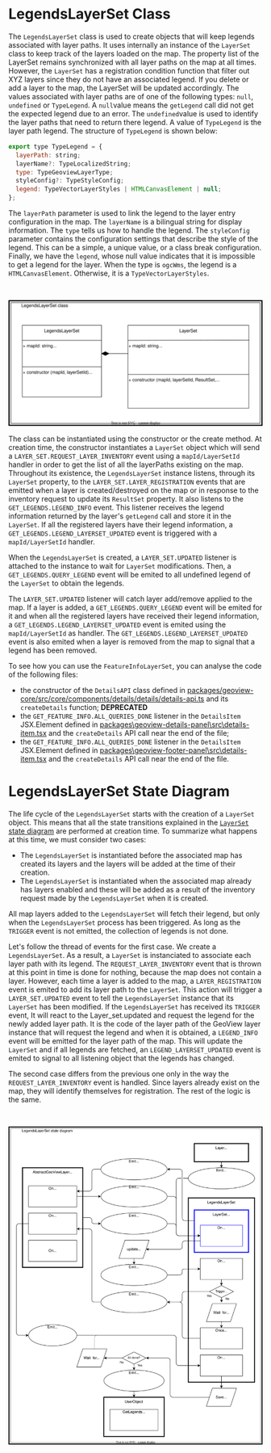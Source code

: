 # LegendsLayerSet Class

The `LegendsLayerSet` class is used to create objects that will keep legends associated with layer paths. It uses internally an instance of the `LayerSet` class to keep track of the layers loaded on the map. The property list of the LayerSet remains synchronized with all layer paths on the map at all times. However, the `LayerSet` has a registration condition function that filter out XYZ layers since they do not have an associated legend. If you delete or add a layer to the map, the LayerSet will be updated accordingly. The values associated with layer paths are of one of the following types: `null`, `undefined` or `TypeLegend`. A `null`value means the `getLegend` call did not get the expected legend due to an error. The `undefined`value is used to identify the layer paths that need to return there legend. A value of `TypeLegend` is the layer path legend. The structure of `TypeLegend` is shown below:

``` js
export type TypeLegend = {
  layerPath: string;
  layerName?: TypeLocalizedString;
  type: TypeGeoviewLayerType;
  styleConfig?: TypeStyleConfig;
  legend: TypeVectorLayerStyles | HTMLCanvasElement | null;
};
```

The `layerPath` parameter is used to link the legend to the layer entry configuration in the map. The `layerName` is a bilingual string for display information. The `type` tells us how to handle the legend. The `styleConfig` parameter contains the configuration settings that describe the style of the legend. This can be a simple, a unique value, or a class break configuration. Finally, we have the `legend`, whose null value indicates that it is impossible to get a legend for the layer. When the type is `ogcWms`, the legend is a `HTMLCanvasElement`. Otherwise, it is a `TypeVectorLayerStyles`.
<p>&nbsp;</p>
<p align="center">
  <img src="./draw.io/LegendsLayerSet-class.drawio.svg" />
</p>

The class can be instantiated using the constructor or the create method. At creation time, the constructor instantiates a `LayerSet` object which will send a `LAYER_SET.REQUEST_LAYER_INVENTORY` event using a `mapId/LayerSetId` handler in order to get the list of all the layerPaths existing on the map. Throughout its existence, the `LegendsLayerSet` instance listens, through its `LayerSet` property, to the `LAYER_SET.LAYER_REGISTRATION` events that are emitted when a layer is created/destroyed on the map or in response to the inventory request to update its `ResultSet` property. It also listens to the `GET_LEGENDS.LEGEND_INFO` event. This listener receives the legend information returned by the layer's `getLegend` call and store it in the `LayerSet`. If all the registered layers have their legend information, a `GET_LEGENDS.LEGEND_LAYERSET_UPDATED` event is triggered with a `mapId/LayerSetId` handler.

When the `LegendsLayerSet` is created, a `LAYER_SET.UPDATED` listener is attached to the instance to wait for `LayerSet` modifications. Then, a `GET_LEGENDS.QUERY_LEGEND` event will be emited to all undefined legend of the `LayerSet` to obtain the legends.

The `LAYER_SET.UPDATED` listener will catch layer add/remove applied to the map. If a layer is added, a `GET_LEGENDS.QUERY_LEGEND` event will be emited for it and when all the registered layers have received their legend information, a `GET_LEGENDS.LEGEND_LAYERSET_UPDATED` event is emited using the `mapId/LayerSetId` as handler. The `GET_LEGENDS.LEGEND_LAYERSET_UPDATED` event is also emited when a layer is removed from the map to signal that a legend has been removed.

To see how you can use the `FeatureInfoLayerSet`, you can analyse the code of the following files:
- the constructor of the `DetailsAPI` class defined in [packages/geoview-core/src/core/components/details/details/details-api.ts](../../../../packages/geoview-core/src/core/components/details/details-api.ts#L25) and its `createDetails` function;
__DEPRECATED__
- the `GET_FEATURE_INFO.ALL_QUERIES_DONE` listener in the `DetailsItem` JSX.Element defined in [packages\geoview-details-panel\src\details-item.tsx](../../../../packages/geoview-details-panel/src/details-item.tsx#L43) and the `createDetails` API call near the end of the file;
- the `GET_FEATURE_INFO.ALL_QUERIES_DONE` listener in the `DetailsItem` JSX.Element defined in [packages\geoview-footer-panel\src\details-item.tsx](../../../../packages/geoview-footer-panel/src/details-item.tsx#L40) and the `createDetails` API call near the end of the file.

# LegendsLayerSet State Diagram

The life cycle of the `LegendsLayerSet` starts with the creation of a `LayerSet` object. This means that all the state transitions explained in the [`LayerSet` state diagram](../LayerSet/LayerSet-event-managment.md#layerset-state-diagram) are performed at creation time. To summarize what happens at this time, we must consider two cases:

- The `LegendsLayerSet` is instantiated before the associated map has created its layers and the layers will be added at the time of their creation.
- The `LegendsLayerSet` is instantiated when the associated map already has layers enabled and these will be added as a result of the inventory request made by the `LegendsLayerSet` when it is created.

All map layers added to the `LegendsLayerSet` will fetch their legend, but only when the `LegendsLayerSet` process has been triggered. As long as the `TRIGGER` event is not emitted, the collection of legends is not done.

Let's follow the thread of events for the first case. We create a `LegendsLayerSet`. As a result, a `LayerSet` is instanciated to associate each layer path with its legend. The `REQUEST_LAYER_INVENTORY` event that is thrown at this point in time is done for nothing, because the map does not contain a layer. However, each time a layer is added to the map, a `LAYER_REGISTRATION` event is emited to add its layer path to the `LayerSet`. This action will trigger a `LAYER_SET.UPDATED` event to tell the `LegendsLayerSet` instance that its `LayerSet` has been modified. If the `LegendsLayerSet` has received its `TRIGGER` event, It will react to the Layer_set.updated and request the legend for the newly added layer path. It is the code of the layer path of the GeoView layer instance that will request the legend and when it is obtained, a `LEGEND_INFO` event will be emitted for the layer path of the map. This will update the `LayerSet` and if all legends are fetched, an `LEGEND_LAYERSET_UPDATED` event is emited to signal to all listening object that the legends has changed.

The second case differs from the previous one only in the way the `REQUEST_LAYER_INVENTORY` event is handled. Since layers already exist on the map, they will identify themselves for registration. The rest of the logic is the same.
<p>&nbsp;</p>
<p align="center">
  <img src="./draw.io/LegendsLayerSet-state-diagram.drawio.svg" />
</p>
